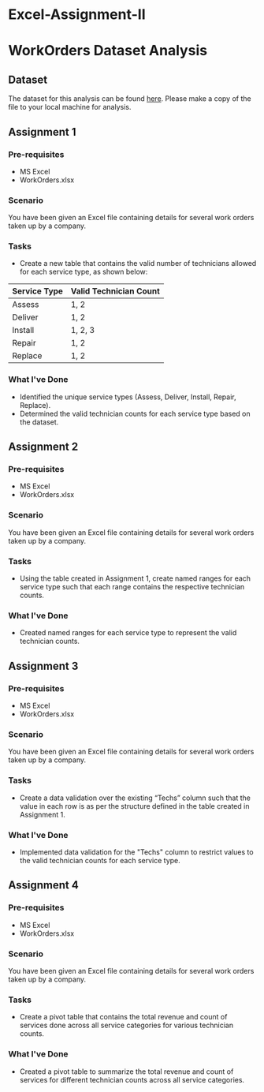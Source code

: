 # Excel-Assignment-II
# WorkOrders Dataset Analysis

## Dataset
The dataset for this analysis can be found [here](https://docs.google.com/spreadsheets/d/1N4zHsmIQ3BGR4SZgnZIH2DLbPKvt1_0RaXG6po41Slk/edit#gid=0). Please make a copy of the file to your local machine for analysis.

## Assignment 1

### Pre-requisites
- MS Excel
- WorkOrders.xlsx

### Scenario
You have been given an Excel file containing details for several work orders taken up by a company.

### Tasks
- Create a new table that contains the valid number of technicians allowed for each service type, as shown below:

| Service Type | Valid Technician Count |
|--------------|------------------------|
| Assess       | 1, 2                   |
| Deliver      | 1, 2                   |
| Install      | 1, 2, 3                |
| Repair       | 1, 2                   |
| Replace      | 1, 2                   |

### What I've Done
- Identified the unique service types (Assess, Deliver, Install, Repair, Replace).
- Determined the valid technician counts for each service type based on the dataset.

## Assignment 2

### Pre-requisites
- MS Excel
- WorkOrders.xlsx

### Scenario
You have been given an Excel file containing details for several work orders taken up by a company.

### Tasks
- Using the table created in Assignment 1, create named ranges for each service type such that each range contains the respective technician counts.

### What I've Done
- Created named ranges for each service type to represent the valid technician counts.

## Assignment 3

### Pre-requisites
- MS Excel
- WorkOrders.xlsx

### Scenario
You have been given an Excel file containing details for several work orders taken up by a company.

### Tasks
- Create a data validation over the existing “Techs” column such that the value in each row is as per the structure defined in the table created in Assignment 1.

### What I've Done
- Implemented data validation for the "Techs" column to restrict values to the valid technician counts for each service type.

## Assignment 4

### Pre-requisites
- MS Excel
- WorkOrders.xlsx

### Scenario
You have been given an Excel file containing details for several work orders taken up by a company.

### Tasks
- Create a pivot table that contains the total revenue and count of services done across all service categories for various technician counts.

### What I've Done
- Created a pivot table to summarize the total revenue and count of services for different technician counts across all service categories.
